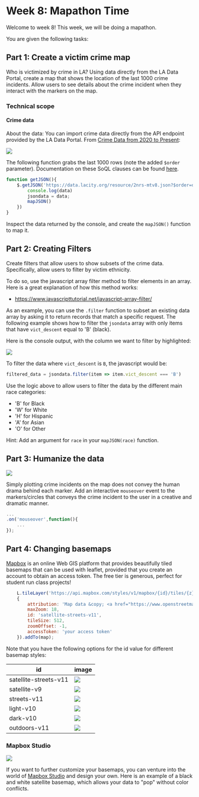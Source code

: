 # Week 8: Mapathon Time

Welcome to week 8! This week, we will be doing a mapathon.

You are given the following tasks:

## Part 1: Create a victim crime map

Who is victimized by crime in LA? Using data directly from the LA Data Portal, create a map that shows the location of the last 1000 crime incidents. Allow users to see details about the crime incident when they interact with the markers on the map.

### Technical scope

#### Crime data

About the data: You can import crime data directly from the API endpoint provided by the LA Data Portal. From [Crime Data from 2020 to Present](https://data.lacity.org/Public-Safety/Crime-Data-from-2020-to-Present/2nrs-mtv8):

<kbd><img src="images/crime-api.png">

The following function grabs the last 1000 rows (note the added `$order` parameter). Documentation on these SoQL clauses can be found [here](https://dev.socrata.com/docs/queries/).

```js
function getJSON(){
	$.getJSON('https://data.lacity.org/resource/2nrs-mtv8.json?$order=date_rptd%20desc',function(data){
		console.log(data)
		jsondata = data;
		mapJSON()
	})
}
```

Inspect the data returned by the console, and create the `mapJSON()` function to map it.


## Part 2: Creating Filters
Create filters that allow users to show subsets of the crime data. Specifically, allow users to filter by victim ethnicity.

To do so, use the javascript array filter method to filter elements in an array. Here is a great explanation of how this method works:

- https://www.javascripttutorial.net/javascript-array-filter/

As an example, you can use the `.filter` function to subset an existing data array by asking it to return records that match a specific request. The following example shows how to filter the `jsondata` array with only items that have `vict_descent` equal to 'B' (black).

Here is the console output, with the column we want to filter by highlighted:

<kbd><img src="images/filterby.png"></kbd>

To filter the data where `vict_descent` is `B`, the javascript would be:

```js
filtered_data = jsondata.filter(item => item.vict_descent === 'B')
```

Use the logic above to allow users to filter the data by the different main race categories:
- 'B' for Black
- 'W' for White
- 'H' for Hispanic
- 'A' for Asian
- 'O' for Other

Hint: Add an argument for `race` in your `mapJSON(race)` function.

## Part 3: Humanize the data

<img src="images/human.png">

Simply plotting crime incidents on the map does not convey the human drama behind each marker. Add an interactive `mouseover` event to the markers/circles that conveys the crime incident to the user in a creative and dramatic manner.

```js
...
.on('mouseover',function(){
	...
});
```

## Part 4: Changing basemaps

[Mapbox](https://www.mapbox.com/) is an online Web GIS platform that provides beautifully tiled basemaps that can be used with leaflet, provided that you create an account to obtain an access token. The free tier is generous, perfect for student run class projects!

```js
	L.tileLayer('https://api.mapbox.com/styles/v1/mapbox/{id}/tiles/{z}/{x}/{y}?access_token={accessToken}',
	{
		attribution: 'Map data &copy; <a href="https://www.openstreetmap.org/copyright">OpenStreetMap</a> contributors, Imagery © <a href="https://www.mapbox.com/">Mapbox</a>',
		maxZoom: 18,
		id: 'satellite-streets-v11',
		tileSize: 512,
		zoomOffset: -1,
		accessToken: 'your access token'
	}).addTo(map);
```

Note that you have the following options for the id value for different basemap styles:

id | image
--- | ---
satellite-streets-v11 | <img src="images/satellite-streets.png">
satellite-v9 | <img src="images/satellite.png">
streets-v11 | <img src="images/streets.png">
light-v10 | <img src="images/light.png">
dark-v10 | <img src="images/dark.png">
outdoors-v11 | <img src="images/outdoors.png">

### Mapbox Studio

<img src="images/bw.png">

If you want to further customize your basemaps, you can venture into the world of [Mapbox Studio](https://www.mapbox.com/mapbox-studio) and design your own. Here is an example of a black and white satellite basemap, which allows your data to "pop" without color conflicts.
